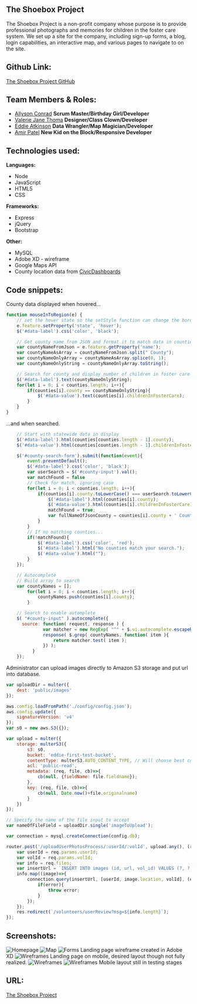 ## The Shoebox Project
The Shoebox Project is a non-profit company whose purpose is to provide professional photographs and memories for children in the foster care system. We set up a site for the company, including sign-up forms, a blog, login capabilities, an interactive map, and various pages to navigate to on the site.

## Github Link:
[The Shoebox Project GitHub](https://github.com/eddieatkinson/shoebox-project-full)

## Team Members & Roles:
* [Allyson Conrad](https://github.com/allysonc1)
**Scrum Master/Birthday Girl/Developer**
* [Valerie Jane Thoma](https://github.com/ValerieThoma)
**Designer/Class Clown/Developer**
* [Eddie Atkinson](https://github.com/eddieatkinson)
**Data Wrangler/Map Magician/Developer**
* [Amir Patel](https://github.com/Amirpatel89)
**New Kid on the Block/Responsive Developer**


## Technologies used:
**Languages:**
* Node
* JavaScript
* HTML5
* CSS

**Frameworks:**
* Express
* jQuery
* Bootstrap

**Other:**
* MySQL
* Adobe XD - wireframe
* Google Maps API
* County location data from [CivicDashboards](http://catalog.civicdashboards.com)

## Code snippets:
County data displayed when hovered...
``` javascript
function mouseInToRegion(e) {
    // set the hover state so the setStyle function can change the border
    e.feature.setProperty('state', 'hover');
    $('#data-label').css('color', 'black');

    // Get county name from JSON and format it to match data in counties array
    var countyNameFromJson = e.feature.getProperty('name');
    var countyNameAsArray = countyNameFromJson.split(" County");
    var countyNameOnlyArray = countyNameAsArray.splice(0, 1);
    var countyNameOnlyString = countyNameOnlyArray.toString();

    // Search for county and display number of children in foster care
    $('#data-label').text(countyNameOnlyString);
    for(let i = 0; i < counties.length; i++){
        if(counties[i].county == countyNameOnlyString){
            $('#data-value').text(counties[i].childrenInFosterCare);
        }
    }
}
```
...and when searched.
``` javascript
    // Start with statewide data in display
    $('#data-label').html(counties[counties.length - 1].county);
    $('#data-value').html(counties[counties.length - 1].childrenInFosterCare);

    $('#county-search-form').submit(function(event){
        event.preventDefault();
        $('#data-label').css('color', 'black');
        var userSearch = $('#county-input').val();
        var matchFound = false
        // Check for match, ignoring case
        for(let i = 0; i < counties.length; i++){
            if(counties[i].county.toLowerCase() === userSearch.toLowerCase()){
                $('#data-label').html(counties[i].county);
                $('#data-value').html(counties[i].childrenInFosterCare);
                matchFound = true;
                var fullNameOfJsonCounty = counties[i].county + ' County, GA';
            }
        }
        // If no matching counties...
        if(!matchFound){
            $('#data-label').css('color', 'red');
            $('#data-label').html("No counties match your search.");
            $('#data-value').html("");
        }
    });

    // Autocomplete
    // Build array to search
    var countyNames = [];
        for(let i = 0; i < counties.length; i++){
            countyNames.push(counties[i].county);
        }

    // Search to enable automplete
    $( "#county-input" ).autocomplete({
      source: function( request, response ) {
              var matcher = new RegExp( "^" + $.ui.autocomplete.escapeRegex(request.term), "i");
              response( $.grep( countyNames, function( item ){
                  return matcher.test( item );
              }) );
          }
    });
```

Administrator can upload images directly to Amazon S3 storage and put url into database.
``` javascript
var uploadDir = multer({
    dest: 'public/images'
});

aws.config.loadFromPath('./config/config.json');
aws.config.update({
    signatureVersion: 'v4'
});
var s0 = new aws.S3({});

var upload = multer({
    storage: multerS3({
        s3: s0,
        bucket: 'eddie-first-test-bucket',
        contentType: multerS3.AUTO_CONTENT_TYPE, // Will choose best contentType
        acl: 'public-read',
        metadata: (req, file, cb)=>{
            cb(null, {fieldName: file.fieldname});
        },
        key: (req, file, cb)=>{
            cb(null, Date.now()+file.originalname)
        }
    })
});

// Specify the name of the file input to accept
var nameOfFileField = uploadDir.single('imageToUpload');

var connection = mysql.createConnection(config.db);

router.post('/uploadUserPhotosProcess/:userId/:volId', upload.any(), (req, res)=>{
    var userId = req.params.userId;
    var volId = req.params.volId;
    var info = req.files;
    var insertUrl = `INSERT INTO images (id, url, vol_id) VALUES (?, ?, ?);`;
    info.map((image)=>{
        connection.query(insertUrl, [userId, image.location, volId], (error, results)=>{
            if(error){
                throw error;
            }
        });
    });
    res.redirect(`/volunteers/userReview?msg=${info.length}`);
});
```
## Screenshots:
![Homepage](public/images/screen-shots/mobile-home.jpg)
![Map](public/images/screen-shots/map.png)
![Forms](public/images/screen-shots/volunteer_form.jpg)
Landing page wireframe created in Adobe XD
![Wireframes](public/images/screen-shots/LandingPageWeb1920.png)
Landing page on mobile, desired layout though not fully realized. 
![Wireframes](public/images/screen-shots/iPhone67.png)
![Wireframes](public/images/screen-shots/landing_page_small.png)
Mobile layout still in testing stages

## URL:
[The Shoebox Project](http://myshoeboxproject.org)